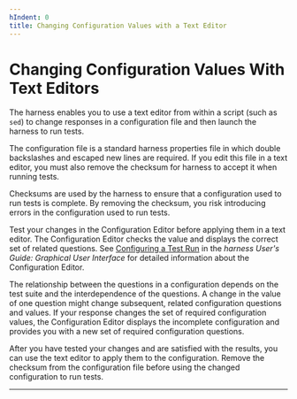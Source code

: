 ```yaml
---
hIndent: 0
title: Changing Configuration Values with a Text Editor
---
```


# Changing Configuration Values With Text Editors

The harness enables you to use a text editor from within a script (such as `sed`) to change
responses in a configuration file and then launch the harness to run tests.

The configuration file is a standard harness properties file in which double backslashes and escaped
new lines are required. If you edit this file in a text editor, you must also remove the checksum
for harness to accept it when running tests.

Checksums are used by the harness to ensure that a configuration used to run tests is complete. By
removing the checksum, you risk introducing errors in the configuration used to run tests.

Test your changes in the Configuration Editor before applying them in a text editor. The
Configuration Editor checks the value and displays the correct set of related questions. See
[Configuring a Test Run](../confEdit/overview.html) in the *harness User\'s Guide: Graphical User
Interface* for detailed information about the Configuration Editor.

The relationship between the questions in a configuration depends on the test suite and the
interdependence of the questions. A change in the value of one question might change subsequent,
related configuration questions and values. If your response changes the set of required
configuration values, the Configuration Editor displays the incomplete configuration and provides
you with a new set of required configuration questions.

After you have tested your changes and are satisfied with the results, you can use the text editor
to apply them to the configuration. Remove the checksum from the configuration file before using the
changed configuration to run tests.

----------------------------------------------------------------------------------------------------


